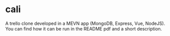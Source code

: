 # cali
A trello clone developed in a MEVN app (MongoDB, Express, Vue, NodeJS). You can find how it can be run in the README pdf and a short description.
